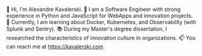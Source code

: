 👋 Hi, I'm Alexandre Kavalerski. 
👀 I am a Software Engineer with strong experience in Python and JavaScript for WebApps and innovation projects. 
🌱 Currently, I am learning about Docker, Kubernetes, and Observability (with Splunk and Sentry). 
📚 During my Master's degree dissertation, I researched the characteristics of innovation culture in organizations. 
📫 You can reach me at https://kavalerski.com.

<!---
AlexandreKavalerski/AlexandreKavalerski is a ✨ special ✨ repository because its `README.md` (this file) appears on your GitHub profile.
You can click the Preview link to take a look at your changes.
--->
